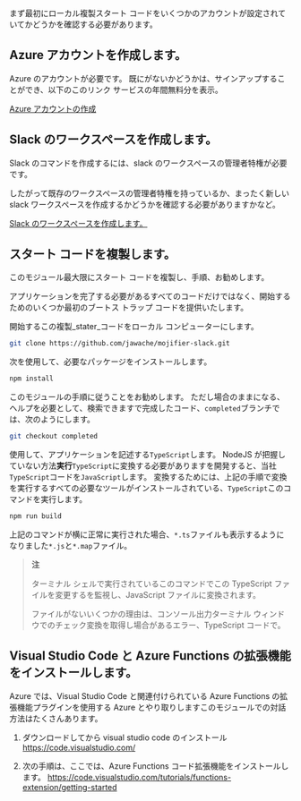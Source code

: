 まず最初にローカル複製スタート コードをいくつかのアカウントが設定されていてかどうかを確認する必要があります。

## <a name="create-an-azure-account"></a>Azure アカウントを作成します。

Azure のアカウントが必要です。 既にがないかどうかは、サインアップすることができ、以下のこのリンク サービスの年間無料分を表示。

[Azure アカウントの作成](https://azure.microsoft.com/free)

## <a name="create-a-slack-workspace"></a>Slack のワークスペースを作成します。

Slack のコマンドを作成するには、slack のワークスペースの管理者特権が必要です。

したがって既存のワークスペースの管理者特権を持っているか、まったく新しい slack ワークスペースを作成するかどうかを確認する必要がありますかなど。

[Slack のワークスペースを作成します。](https://slack.com/create)

## <a name="clone-the-starter-code"></a>スタート コードを複製します。

このモジュール最大限にスタート コードを複製し、手順、お勧めします。

アプリケーションを完了する必要があるすべてのコードだけではなく、開始するためのいくつか最初のブートス トラップ コードを提供いたします。

開始するこの複製_stater_コードをローカル コンピューターにします。

```bash
git clone https://github.com/jawache/mojifier-slack.git
```

次を使用して、必要なパッケージをインストールします。

```bash
npm install
```

このモジュールの手順に従うことをお勧めします。 ただし場合のままになる、ヘルプを必要として、検索できますで完成したコード、`completed`ブランチでは、次のようにします。

```bash
git checkout completed
```

使用して、アプリケーションを記述する`TypeScript`します。 NodeJS が把握していない方法**実行**`TypeScript`に変換する必要がありますを開発すると、当社`TypeScript`コードを`JavaScript`します。 変換するためには、上記の手順で変換を実行するすべての必要なツールがインストールされている、`TypeScript`このコマンドを実行します。

```bash
npm run build
```

上記のコマンドが横に正常に実行された場合、`*.ts`ファイルも表示するようになりました`*.js`と`*.map`ファイル。

> **注**
>
> ターミナル シェルで実行されているこのコマンドでこの TypeScript ファイルを変更するを監視し、JavaScript ファイルに変換されます。
>
> ファイルがないいくつかの理由は、コンソール出力ターミナル ウィンドウでのチェック変換を取得し場合があるエラー、TypeScript コードで。

## <a name="install-visual-studio-code--azure-functions-extention"></a>Visual Studio Code と Azure Functions の拡張機能をインストールします。

Azure では、Visual Studio Code と関連付けられている Azure Functions の拡張機能プラグインを使用する Azure とやり取りしますこのモジュールでの対話方法はたくさんあります。

1. ダウンロードしてから visual studio code のインストール https://code.visualstudio.com/

2. 次の手順は、ここでは、Azure Functions コード拡張機能をインストールします。 https://code.visualstudio.com/tutorials/functions-extension/getting-started
